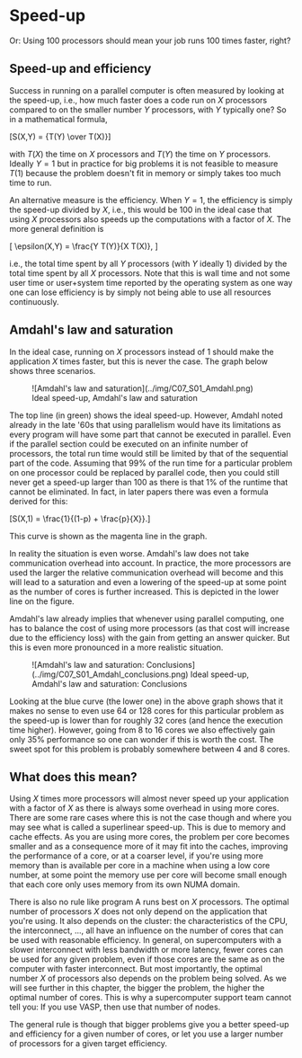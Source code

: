 # Speed-up

Or: Using 100 processors should mean your job runs 100 times faster, right?

## Speed-up and efficiency

Success in running on a parallel computer is often measured by looking at
the speed-up, i.e., how much faster does a code run on *X* processors compared
to on the smaller number $Y$ processors, with $Y$ typically one? 
So in a mathematical formula, 

\[S(X,Y) = {T(Y) \over T(X)}\]

with $T(X)$ the time on
$X$ processors and $T(Y)$ the time on $Y$ processors. Ideally $Y = 1$ but in 
practice for big problems it is not feasible to measure $T(1)$ because
the problem doesn't fit in memory or simply takes too much time to run.

An alternative measure is the efficiency. When $Y=1$, the efficiency is simply
the speed-up divided by $X$, i.e., this would be $100%$ in the ideal case that
using $X$ processors also speeds up the computations with a factor of $X$.
The more general definition is

\[ \epsilon(X,Y) =  \frac{Y T(Y)}{X T(X)}, \]

i.e., the total time spent by all $Y$ processors (with $Y$ ideally 1) divided
by the total time spent by all $X$ processors.
Note that this is wall time and not some user time or user+system time reported
by the operating system as one way one can lose efficiency is by simply not being
able to use all resources continuously.


## Amdahl's law and saturation

In the ideal case, running on $X$ processors instead of $1$ should make the application
$X$ times faster, but this is never the case. The graph below shows three scenarios.

<figure markdown>
  ![Amdahl's law and saturation](../img/C07_S01_Amdahl.png)
  <caption>Ideal speed-up, Amdahl's law and saturation</caption>
</figure>

The top line (in green) shows the ideal speed-up. However, Amdahl noted already in
the late '60s that using parallelism would have its limitations as every program
will have some part that cannot be executed in parallel. Even if the parallel
section could be executed on an infinite number of processors, the total run time
would still be limited by that of the sequential part of the code. Assuming that
$99\%$ of the run time for a particular problem on one processor could be 
replaced by parallel code, then you could still never get a speed-up larger
than 100 as there is that $1\%$ of the runtime that cannot be eliminated. In fact,
in later papers there was even a formula derived for this:

\[S(X,1) = \frac{1}{(1-p) + \frac{p}{X}}.\]

This curve is shown as the magenta line in the graph.

In reality the situation is even worse. Amdahl's law does not take communication 
overhead into account. In practice, the more processors are used the larger
the relative communication overhead will become and this will lead to a saturation and
even a lowering of the speed-up at some point as the number of cores is further
increased. This is depicted in the lower line on the figure.

Amdahl's law already implies that whenever using parallel computing, one has 
to balance the cost of using more processors (as that cost will increase
due to the efficiency loss) with the gain from getting an answer quicker.
But this is even more pronounced in a more realistic situation.

<figure markdown>
  ![Amdahl's law and saturation: Conclusions](../img/C07_S01_Amdahl_conclusions.png)
  <caption>Ideal speed-up, Amdahl's law and saturation: Conclusions</caption>
</figure>

Looking at the blue curve (the lower one) in the above graph shows that it makes no sense
to even use 64 or 128 cores for this particular problem as the speed-up is lower than 
for roughly 32 cores (and hence the execution time higher). However, going from 8 to 16 
cores we also effectively gain only $35\%$ performance so one can wonder if this is worth
the cost. The sweet spot for this problem is probably somewhere between 4 and 8 cores.

## What does this mean?

Using $X$ times more processors will almost never speed up your application with a 
factor of $X$ as there is always some overhead in using more cores. 
There are some rare cases where this is not the case though and where you may see 
what is called a superlinear speed-up. This is due to memory and cache effects. 
As you are using
more cores, the problem per core becomes smaller and as a consequence 
more of it may
fit into the caches, improving the performance of a core, or at a coarser level,
if you're using more memory than is available per core in a machine when using a low
core number, at some point the memory use per core will become small enough that each 
core only uses memory from its own NUMA domain.

There is also no rule like program A runs best on $X$ processors. 
The optimal number of processors $X$ does not only depend on the application that you're
using. It also depends on the cluster: the characteristics of the CPU, the interconnect, ...,
all have an influence on the number of cores that can be used with reasonable efficiency.
In general, on supercomputers with a slower interconnect with less bandwidth or more
latency, fewer cores can be used for any given problem, even if those cores are the same
as on the computer with faster interconnect.
But most importantly, the optimal number $X$ of processors also depends on the problem being solved. 
As we will see further in this
chapter, the bigger the problem, the higher the optimal number of cores.
This is why a supercomputer support team cannot tell you: If you use VASP, then use
that number of nodes. 

The general rule is though that bigger problems give you a better speed-up and efficiency
for a given number of cores, or let you use a larger number of processors for a given 
target efficiency.
